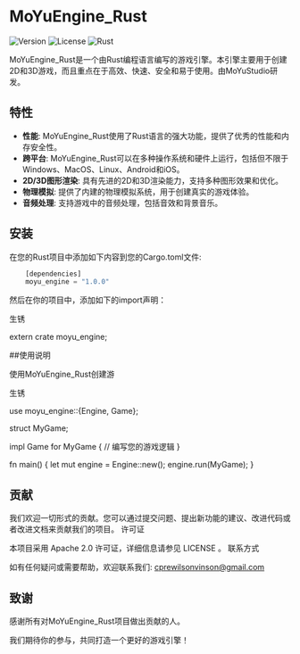 # MoYuEngine_Rust

![Version](https://img.shields.io/badge/Version-0.1.0-blue.svg?cacheSeconds=2592000)
![License](https://img.shields.io/badge/License-Apache_2.0-blue.svg)
![Rust](https://img.shields.io/badge/Rust-orange)


MoYuEngine_Rust是一个由Rust编程语言编写的游戏引擎。本引擎主要用于创建2D和3D游戏，而且重点在于高效、快速、安全和易于使用。由MoYuStudio研发。

## 特性

- **性能**: MoYuEngine_Rust使用了Rust语言的强大功能，提供了优秀的性能和内存安全性。
- **跨平台**: MoYuEngine_Rust可以在多种操作系统和硬件上运行，包括但不限于Windows、MacOS、Linux、Android和iOS。
- **2D/3D图形渲染**: 具有先进的2D和3D渲染能力，支持多种图形效果和优化。
- **物理模拟**: 提供了内建的物理模拟系统，用于创建真实的游戏体验。
- **音频处理**: 支持游戏中的音频处理，包括音效和背景音乐。

## 安装

在您的Rust项目中添加如下内容到您的Cargo.toml文件:

```rust
    [dependencies]
    moyu_engine = "1.0.0"
```

然后在你的项目中，添加如下的import声明： 

生锈 

extern crate moyu_engine;

##使用说明 

使用MoYuEngine_Rust创建游 

生锈 

use moyu_engine::{Engine, Game};

struct MyGame;

impl Game for MyGame {
    // 编写您的游戏逻辑
}

fn main() {
    let mut engine = Engine::new();
    engine.run(MyGame);
}

## 贡献 

我们欢迎一切形式的贡献。您可以通过提交问题、提出新功能的建议、改进代码或者改进文档来贡献我们的项目。 
许可证 

本项目采用 Apache 2.0 许可证，详细信息请参见 LICENSE 。 
联系方式 

如有任何疑问或需要帮助，欢迎联系我们:  cprewilsonvinson@gmail.com 

## 致谢 

感谢所有对MoYuEngine_Rust项目做出贡献的人。 

我们期待你的参与，共同打造一个更好的游戏引擎！ 